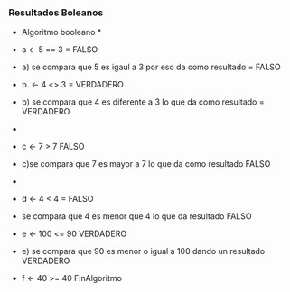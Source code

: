 ### Resultados Boleanos




* Algoritmo booleano * 
* a  <- 5 == 3  =  FALSO  
* a) se compara que 5 es igaul a 3 por eso da como resultado = FALSO
 
  
* b.  <- 4 <> 3 = VERDADERO  
* b) se compara que  4 es diferente a 3 lo que da como resultado = VERDADERO
* 
  
 * c  <- 7 > 7  FALSO
 * c)se compara que 7 es mayor a 7 lo que da como resultado FALSO
 * 
  
 * d <- 4 < 4 = FALSO
 * se compara que 4 es menor que 4 lo que da resultado FALSO
  
  
 * e <- 100 <= 90  VERDADERO 
 * e) se compara que 90 es menor o igual a 100 dando un resultado VERDADERO 
 
 * f <- 40 >= 40 
FinAlgoritmo
